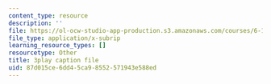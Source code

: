 ```yaml
---
content_type: resource
description: ''
file: https://ol-ocw-studio-app-production.s3.amazonaws.com/courses/6-189-multicore-programming-primer-january-iap-2007/87d015ce6dd45ca98552571943e588ed_SemWOqUfMAY.vtt
file_type: application/x-subrip
learning_resource_types: []
resourcetype: Other
title: 3play caption file
uid: 87d015ce-6dd4-5ca9-8552-571943e588ed
---
```

